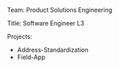 Team: Product Solutions Engineering

Title: Software Engineer L3

Projects:

- Address-Standardization
- Field-App
